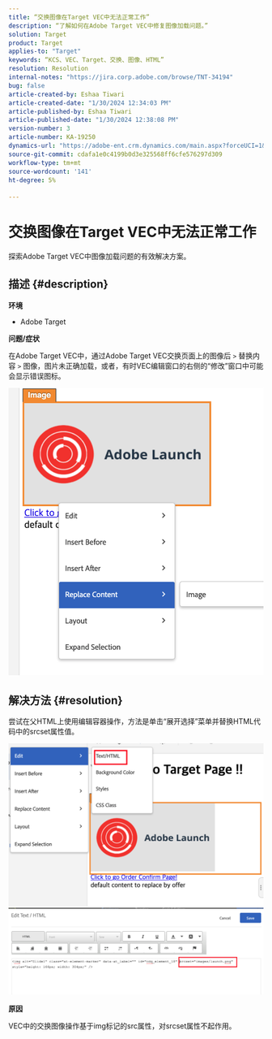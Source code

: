 ```yaml
---
title: “交换图像在Target VEC中无法正常工作”
description: “了解如何在Adobe Target VEC中修复图像加载问题。”
solution: Target
product: Target
applies-to: "Target"
keywords: “KCS、VEC、Target、交换、图像、HTML”
resolution: Resolution
internal-notes: "https://jira.corp.adobe.com/browse/TNT-34194"
bug: false
article-created-by: Eshaa Tiwari
article-created-date: "1/30/2024 12:34:03 PM"
article-published-by: Eshaa Tiwari
article-published-date: "1/30/2024 12:38:08 PM"
version-number: 3
article-number: KA-19250
dynamics-url: "https://adobe-ent.crm.dynamics.com/main.aspx?forceUCI=1&pagetype=entityrecord&etn=knowledgearticle&id=7183e6d5-6bbf-ee11-9079-6045bd006268"
source-git-commit: cdafa1e0c4199b0d3e325568ff6cfe576297d309
workflow-type: tm+mt
source-wordcount: '141'
ht-degree: 5%

---
```


# 交换图像在Target VEC中无法正常工作


探索Adobe Target VEC中图像加载问题的有效解决方案。

## 描述 {#description}


<b>环境</b>

- Adobe Target

<b>问题/症状</b>

在Adobe Target VEC中，通过Adobe Target VEC交换页面上的图像后 `>`  替换内容 `>`  图像，图片未正确加载，或者，有时VEC编辑窗口的右侧的“修改”窗口中可能会显示错误图标。

![](assets/___7283e6d5-6bbf-ee11-9079-6045bd006268___.png)




## 解决方法 {#resolution}




尝试在父HTML上使用编辑容器操作，方法是单击“展开选择”菜单并替换HTML代码中的srcset属性值。



![](assets/0776b561-36c2-ec11-983e-0022480ab970.png)![](assets/e63bb087-36c2-ec11-983e-0022480ab970.png)



<b>原因</b>



VEC中的交换图像操作基于img标记的src属性，对srcset属性不起作用。
